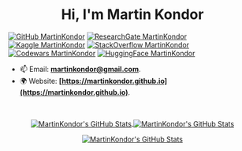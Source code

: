<h1 align="center">
Hi, I'm Martin Kondor
</h1>

[![GitHub MartinKondor](https://img.shields.io/badge/GitHub-100000?style=for-the-badge&logo=github&logoColor=white)](https://github.com/MartinKondor)
[![ResearchGate MartinKondor](https://img.shields.io/badge/Research_Gate-00CCBB.svg?&style=for-the-badge&logo=ResearchGate&logoColor=white)](https://www.researchgate.net/profile/Martin-Kondor)
[![Kaggle MartinKondor](https://img.shields.io/badge/Kaggle-20BEFF?style=for-the-badge&logo=Kaggle&logoColor=white)](https://www.kaggle.com/martinkondor)
[![StackOverflow MartinKondor](https://img.shields.io/badge/Stack_Overflow-FE7A16?style=for-the-badge&logo=stack-overflow&logoColor=white)](https://stackoverflow.com/users/9160124/martinkondor)
[![Codewars MartinKondor](https://img.shields.io/badge/Codewars-B1361E?style=for-the-badge&logo=Codewars&logoColor=white)](https://www.codewars.com/users/MartinKondor)
[![HuggingFace MartinKondor](https://img.shields.io/badge/🤗-Hugging_Face-lightgrey?style=for-the-badge&logo=huggingface&logoColor=white)](https://huggingface.co/martinkondor/)

* 📫 Email: __[martinkondor@gmail.com](mailto:martinkondor@gmail.com)__.
* 🌍 Website: __[https://martinkondor.github.io](https://martinkondor.github.io)__.

<br/>

<p align="center">
  <a href="https://github.com/MartinKondor/MartinKondor">
  <img align="center" src="https://github-readme-stats.vercel.app/api/top-langs/?username=MartinKondor&langs_count=3&theme=tokyonight&hide=jupyter%20notebook,html,css,tex" alt="MartinKondor's GitHub Stats" />
</a>
  <a href="https://github.com/MartinKondor/MartinKondor">
  <img align="center" src="https://github-readme-stats.vercel.app/api?username=MartinKondor&show_icons=true&line_height=27&count_private=true&theme=tokyonight" alt="MartinKondor's GitHub Stats" />
</a>
</p>

<p align="center">

<a href="https://github.com/MartinKondor/MartinKondor">
  <img align="center" src="https://github-readme-streak-stats.herokuapp.com/?user=MartinKondor&theme=dark" alt="MartinKondor's GitHub Stats" />
</a>
</p>
